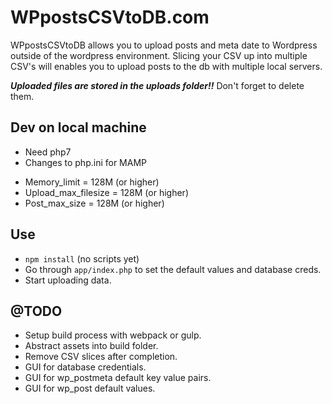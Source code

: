# WPpostsCSVtoDB.com

WPpostsCSVtoDB allows you to upload posts and meta date to Wordpress outside of the wordpress environment.
Slicing your CSV up into multiple CSV's will enables you to upload posts to the db with multiple local servers.

 _**Uploaded files are stored in the uploads folder!!**_ Don't forget to delete them.

## Dev on local machine

* Need php7
* Changes to php.ini for MAMP
 - Memory_limit = 128M (or higher)
 - Upload_max_filesize = 128M (or higher)
 - Post_max_size = 128M (or higher)

## Use

* `npm install` (no scripts yet)
* Go through `app/index.php` to set the default values and database creds.
* Start uploading data.

## @TODO

* Setup build process with webpack or gulp.
* Abstract assets into build folder.
* Remove CSV slices after completion.
* GUI for database credentials.
* GUI for wp_postmeta default key value pairs.
* GUI for wp_post default values.
